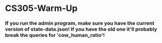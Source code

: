 # CS305-Warm-Up

### If you run the admin program, make sure you have the current version of state-data.json! If you have the old one it'll probably break the queries for 'cow_human_ratio'!
